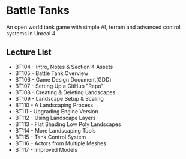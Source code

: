 # Battle Tanks

An open world tank game with simple AI, terrain and advanced control systems in Unreal 4

## Lecture List
* BT104 - Intro, Notes & Section 4 Assets
* BT105 - Battle Tank Overview
* BT106 - Game Design Document(GDD)
* BT107 - Setting Up a GitHub "Repo"
* BT108 - Creating & Deleting Landscapes
* BT109 - Landscape Setup & Scaling
* BT110 - A Landscaping Process
* BT111 - Upgrading Engine Version
* BT112	- Using Landscape Layers
* BT113 - Flat Shading Low Poly Landscapes
* BT114 - More Landscaping Tools
* BT115 - Tank Control System
* BT116 - Actors from Multiple Meshes
* BT117 - Improved Models

